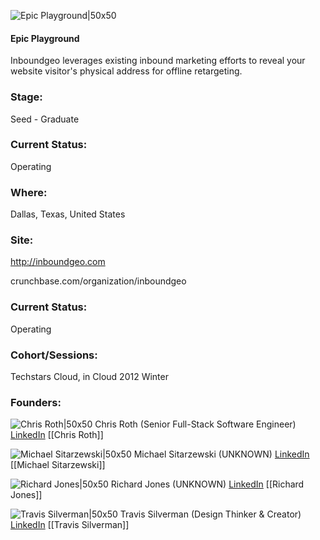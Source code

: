 

![Epic Playground|50x50](https://apimg.techstars.com/connect/images/image_files/52c8/85a1/753e/3939/2600/0002/original/feature-photo.jpg)

#### Epic Playground
Inboundgeo leverages existing inbound marketing efforts to reveal your website visitor's physical address for offline retargeting.

### Stage: 
Seed - Graduate 

### Current Status: 
Operating

### Where:
Dallas, Texas, United States

### Site:
http://inboundgeo.com



crunchbase.com/organization/inboundgeo

### Current Status: 
Operating

### Cohort/Sessions: 
Techstars Cloud, in Cloud 2012 Winter

### Founders: 

![Chris Roth|50x50](https://s3.amazonaws.com/photos.angel.co/users/115160-medium_jpg?1348610980) Chris Roth (Senior Full-Stack Software Engineer) [LinkedIn](https://linkedin.com/in/chrisrxth) [[Chris Roth]]

![Michael Sitarzewski|50x50](https://apimg.techstars.com/connect/images/image_files/556e847c883a9c5e19000007/original/IMG_0988.JPG) Michael Sitarzewski (UNKNOWN) [LinkedIn](https://linkedin.com/in/msitarzewski) [[Michael Sitarzewski]]

![Richard Jones|50x50](http://talentedmrjones.com/imgs/richard.png) Richard Jones (UNKNOWN) [LinkedIn](https://linkedin.com/in/talentedmrjones) [[Richard Jones]]

![Travis Silverman|50x50](https://apimg.techstars.com/connect/images/image_files/5cacc8f134a60d46a0000082/original/winter.png) Travis Silverman (Design Thinker & Creator) [LinkedIn](https://linkedin.com/in/tsilverman) [[Travis Silverman]]


